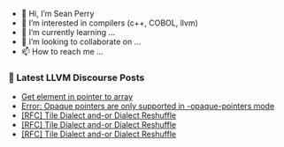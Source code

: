 - 👋 Hi, I’m Sean Perry
- 👀 I’m interested in compilers (c++, COBOL, llvm)
- 🌱 I’m currently learning ...
- 💞️ I’m looking to collaborate on ...
- 📫 How to reach me ...

<!---
s66perry/s66perry is a ✨ special ✨ repository because its `README.md` (this file) appears on your GitHub profile.
You can click the Preview link to take a look at your changes.
--->
### 📕 Latest LLVM Discourse Posts

<!-- DISCOURSE-LLVM:START -->
- [Get element in pointer to array](https://discourse.llvm.org/t/get-element-in-pointer-to-array/71265#post_1)
- [Error: Opaque pointers are only supported in -opaque-pointers mode](https://discourse.llvm.org/t/error-opaque-pointers-are-only-supported-in-opaque-pointers-mode/71217#post_5)
- [[RFC] Tile Dialect and-or Dialect Reshuffle](https://discourse.llvm.org/t/rfc-tile-dialect-and-or-dialect-reshuffle/71252#post_10)
- [[RFC] Tile Dialect and-or Dialect Reshuffle](https://discourse.llvm.org/t/rfc-tile-dialect-and-or-dialect-reshuffle/71252#post_9)
- [[RFC] Tile Dialect and-or Dialect Reshuffle](https://discourse.llvm.org/t/rfc-tile-dialect-and-or-dialect-reshuffle/71252#post_8)
<!-- DISCOURSE-LLVM:END -->
